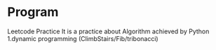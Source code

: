 # Program
Leetcode Practice
It is a practice about Algorithm achieved by Python
1.dynamic programming (ClimbStairs/Fib/tribonacci)
